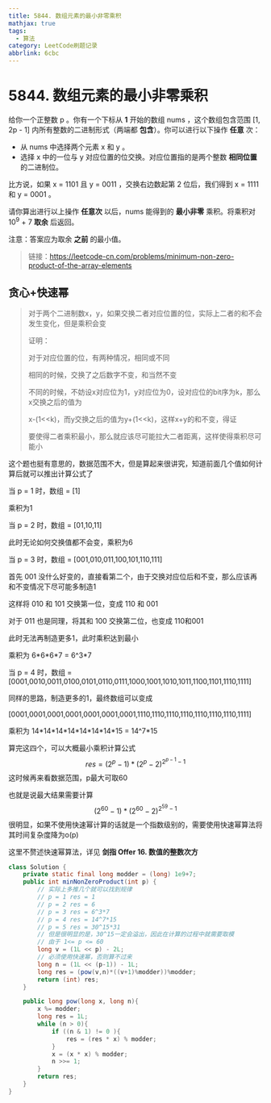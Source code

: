 ```yaml
---
title: 5844. 数组元素的最小非零乘积
mathjax: true
tags:
  - 算法
category: LeetCode刷题记录
abbrlink: 6cbc
---
```

# 5844. 数组元素的最小非零乘积

给你一个正整数 p 。你有一个下标从 **1** 开始的数组 nums ，这个数组包含范围 [1, 2p - 1] 内所有整数的二进制形式（两端都 **包含**）。你可以进行以下操作 **任意** 次：

- 从 nums 中选择两个元素 x 和 y  。
- 选择 x 中的一位与 y 对应位置的位交换。对应位置指的是两个整数 **相同位置** 的二进制位。
  

比方说，如果 x = 1101 且 y = 0011 ，交换右边数起第 2 位后，我们得到 x = 1111 和 y = 0001 。

请你算出进行以上操作 **任意次** 以后，nums 能得到的 **最小非零** 乘积。将乘积对 10<sup>9</sup> + 7 **取余** 后返回。

注意：答案应为取余 **之前** 的最小值。

> 链接：https://leetcode-cn.com/problems/minimum-non-zero-product-of-the-array-elements

<!-- more -->

## 贪心+快速幂

> 对于两个二进制数x，y，如果交换二者对应位置的位，实际上二者的和不会发生变化，但是乘积会变
>
> 证明：
>
> 对于对应位置的位，有两种情况，相同或不同
>
> 相同的时候，交换了之后数字不变，和当然不变
>
> 不同的时候，不妨设x对应位为1，y对应位为0，设对应位的bit序为k，那么x交换之后的值为
>
> x-(1<<k)，而y交换之后的值为y+(1<<k)，这样x+y的和不变，得证
>
> 要使得二者乘积最小，那么就应该尽可能拉大二者距离，这样使得乘积尽可能小

这个题也挺有意思的，数据范围不大，但是算起来很讲究，知道前面几个值如何计算后就可以推出计算公式了

当 p = 1 时，数组 = [1] 

乘积为1

当 p = 2 时，数组 = [01,10,11]

此时无论如何交换值都不会变，乘积为6

当 p = 3 时，数组 = [001,010,011,100,101,110,111]

首先 001 没什么好变的，直接看第二个，由于交换对应位后和不变，那么应该再和不变情况下尽可能多制造1

这样将 010 和 101 交换第一位，变成 110 和 001

对于 011 也是同理，将其和 100 交换第二位，也变成 110和001

此时无法再制造更多1，此时乘积达到最小

乘积为 6\*6\*6\*7 = 6^3*7

当 p = 4 时，数组 = [0001,0010,0011,0100,0101,0110,0111,1000,1001,1010,1011,1100,1101,1110,1111]

同样的思路，制造更多的1，最终数组可以变成

[0001,0001,0001,0001,0001,0001,0001,1110,1110,1110,1110,1110,1110,1110,1111]

乘积为 14\*14\*14\*14\*14\*14\*14\*15 = 14^7\*15

算完这四个，可以大概最小乘积计算公式
$$
res = (2^p-1)*(2^p-2)^{2^{p-1}-1}
$$
这时候再来看数据范围，p最大可取60

也就是说最大结果需要计算
$$
(2^{60}-1)*(2^{60}-2)^{2^{59}-1}
$$
很明显，如果不使用快速幂计算的话就是一个指数级别的，需要使用快速幂算法将其时间复杂度降为o(p)

这里不赘述快速幂算法，详见 **剑指 Offer 16. 数值的整数次方**

```java
class Solution {
    private static final long modder = (long) 1e9+7;
    public int minNonZeroProduct(int p) {
        // 实际上多推几个就可以找到规律
        // p = 1 res = 1
        // p = 2 res = 6
        // p = 3 res = 6^3*7
        // p = 4 res = 14^7*15
        // p = 5 res = 30^15*31
        // 但是很明显的是，30^15一定会溢出，因此在计算的过程中就需要取模
        // 由于 1<= p <= 60
        long v = (1L << p) - 2L;
        // 必须使用快速幂，否则算不过来
        long n = (1L << (p-1)) - 1L;
        long res = (pow(v,n)*((v+1)%modder))%modder;
        return (int) res;
    }

    public long pow(long x, long n){
        x %= modder;
        long res = 1L;
        while (n > 0){
            if ((n & 1) != 0 ){
                res = (res * x) % modder;
            }
            x = (x * x) % modder;
            n >>= 1;
        }
        return res;
    }
}
```

